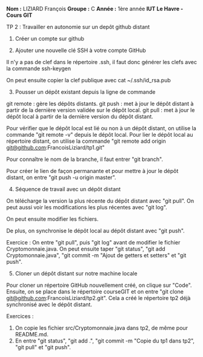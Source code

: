 **Nom :** LIZIARD François
**Groupe :** C
**Année :** 1ère année
**IUT Le Havre - Cours GIT**

TP 2 : Travailler en autonomie sur un depôt github distant

1. Créer un compte sur github

2. Ajouter une nouvelle clé SSH à votre compte GitHub

Il n'y a pas de clef dans le répertoire .ssh, il faut donc générer les clefs
avec la commande ssh-keygen

On peut ensuite copier la clef publique avec cat ~/.ssh/id_rsa.pub


3. Pousser un dépôt existant depuis la ligne de commande

git remote : gère les dépôts distants.
git push : met à jour le dépôt distant à partir de la dernière version validée
sur le dépôt local.
git pull : met à jour le dépôt local à partir de la dernière version du dépôt
distant.

Pour vérifier que le dépôt local est lié ou non à un dépôt distant, on utilise
la commande "git remote -v" depuis le dépôt local.
Pour lier le dépôt local au répertoire distant, on utilise la commande
"git remote add origin git@github.com:FrancoisLiziard/tp1.git"

Pour connaître le nom de la branche, il faut entrer "git branch".

Pour créer le lien de façon permanante et pour mettre à jour le dépôt distant,
on entre "git push -u origin master".


4. Séquence de travail avec un dépôt distant

On télécharge la version la plus récente du dépôt distant avec "git pull". On
peut aussi voir les modifications les plus récentes avec "git log".

On peut ensuite modifier les fichiers.

De plus, on synchronise le dépôt local au dépôt distant avec "git push".

Exercice :
On entre "git pull", puis "git log" avant de modifier le fichier
Cryptomonnaie.java. On peut ensuite taper "git status", "git add 
Cryptomonnaie.java", "git commit -m "Ajout de getters et setters" et "git push".


5. Cloner un dépôt distant sur notre machine locale

Pour cloner un répertoire GitHub nouvellement créé, on clique sur "Code".
Ensuite, on se place dans le répertoire courseGIT et on entre
"git clone git@github.com:FrancoisLiziard/tp2.git". Cela a créé le répertoire
tp2 déjà synchronisé avec le dépôt distant.

Exercices :
1. On copie les fichier src/Cryptomonnaie.java dans tp2, de même pour README.md.
2. En entre "git status", "git add .", "git commit -m "Copie du tp1 dans tp2",
"git pull" et "git push".

